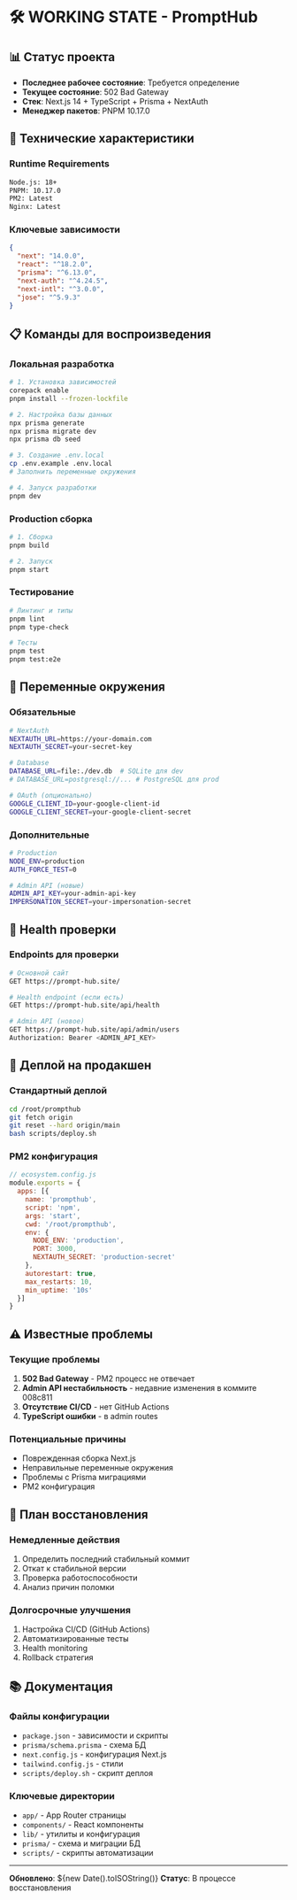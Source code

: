 # 🛠️ WORKING STATE - PromptHub

## 📊 **Статус проекта**
- **Последнее рабочее состояние**: Требуется определение
- **Текущее состояние**: 502 Bad Gateway
- **Стек**: Next.js 14 + TypeScript + Prisma + NextAuth
- **Менеджер пакетов**: PNPM 10.17.0

## 🔧 **Технические характеристики**

### **Runtime Requirements**
```bash
Node.js: 18+
PNPM: 10.17.0
PM2: Latest
Nginx: Latest
```

### **Ключевые зависимости**
```json
{
  "next": "14.0.0",
  "react": "^18.2.0", 
  "prisma": "^6.13.0",
  "next-auth": "^4.24.5",
  "next-intl": "^3.0.0",
  "jose": "^5.9.3"
}
```

## 📋 **Команды для воспроизведения**

### **Локальная разработка**
```bash
# 1. Установка зависимостей
corepack enable
pnpm install --frozen-lockfile

# 2. Настройка базы данных
npx prisma generate
npx prisma migrate dev
npx prisma db seed

# 3. Создание .env.local
cp .env.example .env.local
# Заполнить переменные окружения

# 4. Запуск разработки
pnpm dev
```

### **Production сборка**
```bash
# 1. Сборка
pnpm build

# 2. Запуск
pnpm start
```

### **Тестирование**
```bash
# Линтинг и типы
pnpm lint
pnpm type-check

# Тесты
pnpm test
pnpm test:e2e
```

## 🔐 **Переменные окружения**

### **Обязательные**
```bash
# NextAuth
NEXTAUTH_URL=https://your-domain.com
NEXTAUTH_SECRET=your-secret-key

# Database
DATABASE_URL=file:./dev.db  # SQLite для dev
# DATABASE_URL=postgresql://... # PostgreSQL для prod

# OAuth (опционально)
GOOGLE_CLIENT_ID=your-google-client-id
GOOGLE_CLIENT_SECRET=your-google-client-secret
```

### **Дополнительные**
```bash
# Production
NODE_ENV=production
AUTH_FORCE_TEST=0

# Admin API (новые)
ADMIN_API_KEY=your-admin-api-key
IMPERSONATION_SECRET=your-impersonation-secret
```

## 🏥 **Health проверки**

### **Endpoints для проверки**
```bash
# Основной сайт
GET https://prompt-hub.site/

# Health endpoint (если есть)
GET https://prompt-hub.site/api/health

# Admin API (новое)
GET https://prompt-hub.site/api/admin/users
Authorization: Bearer <ADMIN_API_KEY>
```

## 🚀 **Деплой на продакшен**

### **Стандартный деплой**
```bash
cd /root/prompthub
git fetch origin
git reset --hard origin/main
bash scripts/deploy.sh
```

### **PM2 конфигурация**
```javascript
// ecosystem.config.js
module.exports = {
  apps: [{
    name: 'prompthub',
    script: 'npm',
    args: 'start',
    cwd: '/root/prompthub',
    env: {
      NODE_ENV: 'production',
      PORT: 3000,
      NEXTAUTH_SECRET: 'production-secret'
    },
    autorestart: true,
    max_restarts: 10,
    min_uptime: '10s'
  }]
}
```

## ⚠️ **Известные проблемы**

### **Текущие проблемы**
1. **502 Bad Gateway** - PM2 процесс не отвечает
2. **Admin API нестабильность** - недавние изменения в коммите 008c811
3. **Отсутствие CI/CD** - нет GitHub Actions
4. **TypeScript ошибки** - в admin routes

### **Потенциальные причины**
- Поврежденная сборка Next.js
- Неправильные переменные окружения
- Проблемы с Prisma миграциями
- PM2 конфигурация

## 🔄 **План восстановления**

### **Немедленные действия**
1. Определить последний стабильный коммит
2. Откат к стабильной версии
3. Проверка работоспособности
4. Анализ причин поломки

### **Долгосрочные улучшения**
1. Настройка CI/CD (GitHub Actions)
2. Автоматизированные тесты
3. Health monitoring
4. Rollback стратегия

## 📚 **Документация**

### **Файлы конфигурации**
- `package.json` - зависимости и скрипты
- `prisma/schema.prisma` - схема БД
- `next.config.js` - конфигурация Next.js
- `tailwind.config.js` - стили
- `scripts/deploy.sh` - скрипт деплоя

### **Ключевые директории**
- `app/` - App Router страницы
- `components/` - React компоненты
- `lib/` - утилиты и конфигурация
- `prisma/` - схема и миграции БД
- `scripts/` - скрипты автоматизации

---

**Обновлено**: ${new Date().toISOString()}
**Статус**: В процессе восстановления
